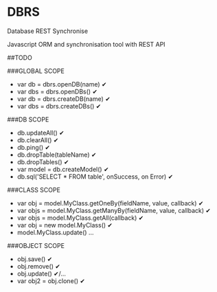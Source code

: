 # DBRS

Database REST Synchronise

Javascript ORM and synchronisation tool with REST API

##TODO

###GLOBAL SCOPE
* var db = dbrs.openDB(name) ✔
* var dbs = dbrs.openDBs() ✔
* var db = dbrs.createDB(name) ✔
* var dbs = dbrs.createDBs() ✔

###DB SCOPE
* db.updateAll() ✔
* db.clearAll() ✔
* db.ping() ✔
* db.dropTable(tableName) ✔
* db.dropTables() ✔
* var model = db.createModel() ✔
* db.sql('SELECT * FROM table', onSuccess, on Error) ✔

###CLASS SCOPE
* var obj = model.MyClass.getOneBy(fieldName, value, callback) ✔
* var objs = model.MyClass.getManyBy(fieldName, value, callback) ✔
* var objs = model.MyClass.getAll(callback) ✔
* var obj = new model.MyClass() ✔
* model.MyClass.update() ...

###OBJECT SCOPE 
* obj.save() ✔
* obj.remove() ✔
* obj.update() ✔/...
* var obj2 = obj.clone() ✔

